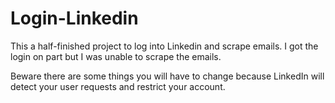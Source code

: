 # Login-Linkedin
This a half-finished project to log into Linkedin and scrape emails. I got the login on part but I was unable to scrape the emails. 

Beware there are some things you will have to change because LinkedIn will detect your user requests and restrict your account.
